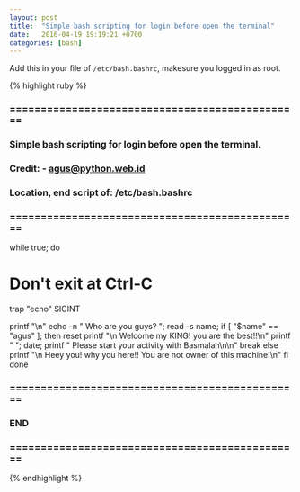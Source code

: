 ```yaml
---
layout: post
title:  "Simple bash scripting for login before open the terminal"
date:   2016-04-19 19:19:21 +0700
categories: [bash]
---
```


Add this in your file of `/etc/bash.bashrc`, makesure you logged in as root.

{% highlight ruby %}
### ===============================================
### Simple bash scripting for login before open the terminal.
### Credit: <Summon Agus> - agus@python.web.id
### Location, end script of: /etc/bash.bashrc
### ===============================================

while true; do
  # Don't exit at Ctrl-C
  trap "echo" SIGINT

  printf "\n"
  echo -n " Who are you guys? "; read -s name;
  if [ "$name" == "agus" ]; then
    reset
    printf "\n Welcome my KING! you are the best!!\n"
    printf " "; date;
    printf " Please start your activity with Basmalah\n\n"
    break
  else
    printf "\n Heey you! why you here!! You are not owner of this machine!\n"
  fi
done

### ===============================================
### END
### ===============================================
{% endhighlight %}
